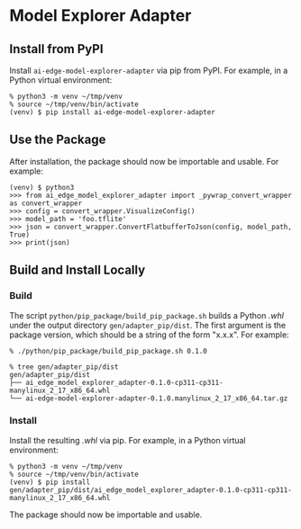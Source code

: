 # Model Explorer Adapter

## Install from PyPI

Install `ai-edge-model-explorer-adapter` via pip from PyPI. For example, in
a Python virtual environment:

```
% python3 -m venv ~/tmp/venv
% source ~/tmp/venv/bin/activate
(venv) $ pip install ai-edge-model-explorer-adapter
```

## Use the Package
After installation, the package should now be importable and usable. For
example:

```
(venv) $ python3
>>> from ai_edge_model_explorer_adapter import _pywrap_convert_wrapper as convert_wrapper
>>> config = convert_wrapper.VisualizeConfig()
>>> model_path = 'foo.tflite'
>>> json = convert_wrapper.ConvertFlatbufferToJson(config, model_path, True)
>>> print(json)
```

## Build and Install Locally

### Build

The script `python/pip_package/build_pip_package.sh` builds a Python *.whl*
under the output directory `gen/adapter_pip/dist`. The first argument is the
package version, which should be a string of the form "x.x.x". For example:

```
% ./python/pip_package/build_pip_package.sh 0.1.0

% tree gen/adapter_pip/dist
gen/adapter_pip/dist
├── ai_edge_model_explorer_adapter-0.1.0-cp311-cp311-manylinux_2_17_x86_64.whl
└── ai-edge-model-explorer-adapter-0.1.0.manylinux_2_17_x86_64.tar.gz
```

### Install

Install the resulting *.whl* via pip. For example, in a Python virtual
environment:

```
% python3 -m venv ~/tmp/venv
% source ~/tmp/venv/bin/activate
(venv) $ pip install gen/adapter_pip/dist/ai_edge_model_explorer_adapter-0.1.0-cp311-cp311-manylinux_2_17_x86_64.whl
```

The package should now be importable and usable.
